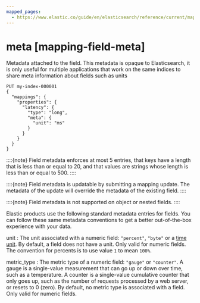 ```yaml
---
mapped_pages:
  - https://www.elastic.co/guide/en/elasticsearch/reference/current/mapping-field-meta.html
---
```


# meta [mapping-field-meta]

Metadata attached to the field. This metadata is opaque to Elasticsearch, it is only useful for multiple applications that work on the same indices to share meta information about fields such as units

```console
PUT my-index-000001
{
  "mappings": {
    "properties": {
      "latency": {
        "type": "long",
        "meta": {
          "unit": "ms"
        }
      }
    }
  }
}
```

::::{note}
Field metadata enforces at most 5 entries, that keys have a length that is less than or equal to 20, and that values are strings whose length is less than or equal to 500.
::::


::::{note}
Field metadata is updatable by submitting a mapping update. The metadata of the update will override the metadata of the existing field.
::::


::::{note}
Field metadata is not supported on object or nested fields.
::::


Elastic products use the following standard metadata entries for fields. You can follow these same metadata conventions to get a better out-of-the-box experience with your data.

unit
:   The unit associated with a numeric field: `"percent"`, `"byte"` or a [time unit](/reference/elasticsearch/rest-apis/api-conventions.md#time-units). By default, a field does not have a unit. Only valid for numeric fields. The convention for percents is to use value `1` to mean `100%`.

metric_type
:   The metric type of a numeric field: `"gauge"` or `"counter"`. A gauge is a single-value measurement that can go up or down over time, such as a temperature. A counter is a single-value cumulative counter that only goes up, such as the number of requests processed by a web server, or resets to 0 (zero). By default, no metric type is associated with a field. Only valid for numeric fields.


